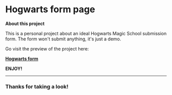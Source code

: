 # Hogwarts form page

**About this project**

This is a personal project about an ideal Hogwarts Magic School submission form.
The form won't submit anything, it's just a demo.

Go visit the preview of the project here:

**[Hogwarts form](http://https://simonceeno.github.io/hogwarts-form-page "Hogwarts form")**

**ENJOY!**


------------

### Thanks for taking a look!

